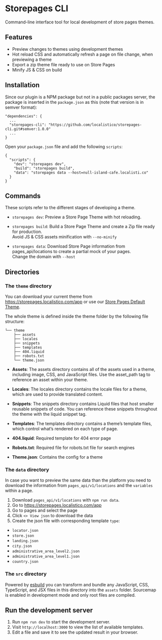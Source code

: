 # Storepages CLI

Command-line interface tool for local development of store pages themes.

## Features

- Preview changes to themes using development themes
- Hot reload CSS and automatically refresh a page on file change, when previewing a theme
- Export a zip theme file ready to use on Store Pages
- Minify JS & CSS on build

## Installation

Since our plugin is a NPM package but not in a public packages server, the package is inserted in the `package.json` as this (note that version is in semver format):

```
"dependencies": {
  ...
  "storepages-cli": "https://github.com/localistico/storepages-cli.git#semver:1.0.0"
  ...
}
```

Open your `package.json` file and add the following `scripts`:

```
{
  "scripts": {
    "dev": "storepages dev",
    "build": "storepages build",
    "data": "storepages data --host=null-island-cafe.localisti.co"
  }
}
```

## Commands

These scripts refer to the different stages of developing a theme.

- `storepages dev`: Preview a Store Page Theme with hot reloading.

- `storepages build`: Build a Store Page Theme and create a Zip file ready for production.<br>
  Avoid JS & CSS assets minification with `--no-minify`

- `storepages data`: Download Store Page information from pages_api/locations to create a partial mock of your pages.<br>
  Change the domain with `--host`

## Directories

### The `theme` directory

You can download your current theme from https://storepages.localistico.com/app or use our [Store Pages Default Theme](https://github.com/localistico/l-store-pages-default-theme/releases).

The whole theme is defined inside the theme folder by the following file structure:

```
└── theme
    ├── assets
    ├── locales
    ├── snippets
    ├── templates
    ├── 404.liquid
    ├── robots.txt
    └── theme.json
```

- **Assets**: The assets directory contains all of the assets used in a theme, including image, CSS, and JavaScript files. Use the asset_path tag to reference an asset within your theme.

- **Locales**: The locales directory contains the locale files for a theme, which are used to provide translated content.

- **Snippets**: The snippets directory contains Liquid files that host smaller reusable snippets of code. You can reference these snippets throughout the theme with the liquid snippet tag.

- **Templates**: The templates directory contains a theme’s template files, which control what’s rendered on each type of page.

- **404.liquid**: Required template for 404 error page

- **Robots.txt**: Required file for robots.txt file for search engines

- **Theme.json**: Contains the config for a theme

### The `data` directory

In case you want to preview the same data than the platform you need to download the information from `pages_api/v1/locations` and the `variables` within a page.

1. Download `pages_api/v1/locations` with `npm run data`.
2. Go to https://storepages.localistico.com/app
3. Go to pages and select the page
4. Click `<> View json` to download the data
5. Create the json file with corresponding template `type`:

- `locator.json`
- `store.json`
- `landing.json`
- `city.json`
- `administrative_area_level2.json`
- `administrative_area_level1.json`
- `country.json`

### The `src` directory

Powered by [esbuild](https://esbuild.github.io/) you can transform and bundle any JavaScript, CSS, TypeScript, and JSX files in this directory into the `assets` folder. Sourcemap is enabled in development mode and only root files are compiled.

## Run the development server

1. Run `npm run dev` to start the development server.
2. Visit `http://localhost:3000` to view the list of available templates.
3. Edit a file and save it to see the updated result in your browser.
